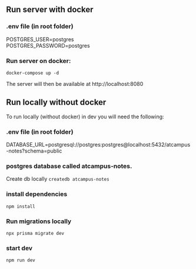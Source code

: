 

## Run server with docker
### .env file (in root folder)

POSTGRES_USER=postgres
<br/>POSTGRES_PASSWORD=postgres

### Run server on docker:
`docker-compose up -d`

The server will then be available at http://localhost:8080


## Run locally without docker
To run locally (without docker) in dev you will need the following:


### .env file (in root folder)

DATABASE_URL=postgresql://postgres:postgres@localhost:5432/atcampus-notes?schema=public

### postgres database called atcampus-notes.
Create db locally
`createdb atcampus-notes`

### install dependencies
`npm install`

### Run migrations locally
`npx prisma migrate dev`

### start dev
`npm run dev`
